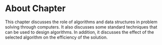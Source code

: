 # About Chapter

This chapter discusses the role of algorithms and data structures in problem solving through computers. It also discusses some standard techniques that can be used to design algorithms. In addition, it discusses the effect of the selected algorithm on the efficiency of the solution.

